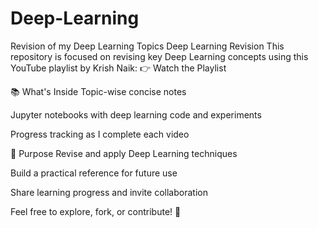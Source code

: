 # Deep-Learning
Revision of my Deep Learning Topics
Deep Learning Revision
This repository is focused on revising key Deep Learning concepts using this YouTube playlist by Krish Naik:
👉 Watch the Playlist

📚 What's Inside
Topic-wise concise notes

Jupyter notebooks with deep learning code and experiments

Progress tracking as I complete each video

🎯 Purpose
Revise and apply Deep Learning techniques

Build a practical reference for future use

Share learning progress and invite collaboration

Feel free to explore, fork, or contribute! 🚀
